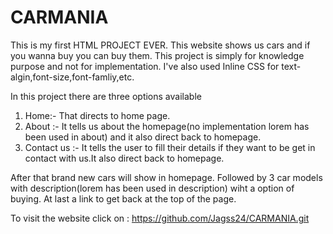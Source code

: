 # CARMANIA
This is my first HTML PROJECT EVER. This website shows us cars and if you wanna buy you can buy them. This project is simply for knowledge purpose and not for implementation.
I've also used Inline CSS for text-algin,font-size,font-famliy,etc.

In this project there are three options available 
1. Home:- That directs to home page.
2. About :- It tells us about the homepage(no implementation lorem has been used in about) and it also direct back to homepage.
3. Contact us :- It tells the user to fill their details if they want to be get in contact with us.It also direct back to homepage.

After that brand new cars will show in homepage.
Followed by 3 car models with description(lorem has been used in description) wiht a option of buying.
At last a link to get back at the top of the page.

To visit the website click on : https://github.com/Jagss24/CARMANIA.git 
